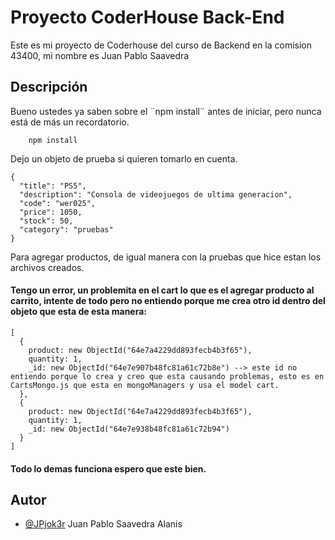 
# Proyecto CoderHouse Back-End

Este es mi proyecto de Coderhouse del curso de Backend en la comision 43400, mi nombre es Juan Pablo Saavedra


## Descripción

Bueno ustedes ya saben sobre el ¨npm install¨ antes de iniciar, pero nunca está de más un recordatorio.

```
    npm install
```

Dejo un objeto de prueba si quieren tomarlo en cuenta.
```
{
  "title": "PS5",
  "description": "Consola de videojuegos de ultima generacion",
  "code": "wer025",
  "price": 1050,
  "stock": 50,
  "category": "pruebas"
}
```
Para agregar productos, de igual manera con la pruebas que hice estan los archivos creados.

#### Tengo un error, un problemita en el cart lo que es el agregar producto al carrito, intente de todo pero no entiendo porque me crea otro id dentro del objeto que esta de esta manera:
```
[
  {
    product: new ObjectId("64e7a4229dd893fecb4b3f65"),
    quantity: 1,
    _id: new ObjectId("64e7e907b48fc81a61c72b8e") --> este id no entiendo porque lo crea y creo que esta causando problemas, esto es en CartsMongo.js que esta en mongoManagers y usa el model cart.
  },
  {
    product: new ObjectId("64e7a4229dd893fecb4b3f65"),
    quantity: 1,
    _id: new ObjectId("64e7e938b48fc81a61c72b94")
  }
]
```
#### Todo lo demas funciona espero que este bien.
## Autor

- [@JPjok3r](https://github.com/JPjok3r) Juan Pablo Saavedra Alanis


